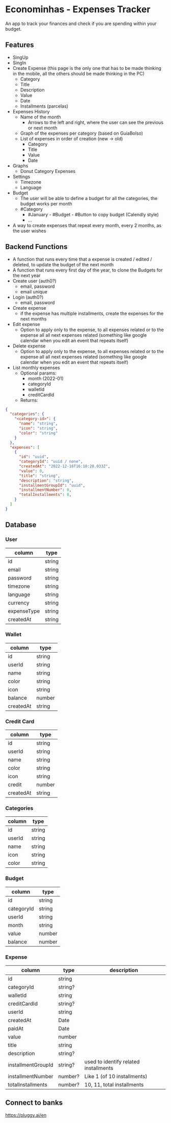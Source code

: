 # Econominhas - Expenses Tracker

An app to track your finances and check if you are spending within your budget.

## Features

- SingUp
- SingIn
- Create Expense (this page is the only one that has to be made thinking in the mobile, all the others should be made thinking in the PC)
  - Category
  - Title
  - Description
  - Value
  - Date
  - Installments (parcelas)
- Expenses History
  - Name of the month
    - Arrows to the left and right, where the user can see the previous or next month
  - Graph of the expenses per category (based on GuiaBolso)
  - List of expenses in order of creation (new -> old)
    - Category
    - Title
    - Value
    - Date
- Graphs
  - Donut Category Expenses
- Settings
  - Timezone
  - Language
- Budget
  - The user will be able to define a budget for all the categories, the budget works per month
  - #Category
    - #January - #Budget - #Button to copy budget (Calendly style)
    - ...
- A way to create expenses that repeat every month, every 2 months, as the user wishes

## Backend Functions

- A function that runs every time that a expense is created / edited / deleted, to update the budget of the next month
- A function that runs every first day of the year, to clone the Budgets for the next year
- Create user (auth0?)
  - email, password
  - email unique
- Login (auth0?)
  - email, password
- Create expense
  - if the expense has multiple installments, create the expenses for the next months
- Edit expense
  - Option to apply only to the expense, to all expenses related or to the expense all all next expenses related (something like google calendar when you edit an event that repeats itself)
- Delete expense
  - Option to apply only to the expense, to all expenses related or to the expense all all next expenses related (something like google calendar when you edit an event that repeats itself)
- List monthly expenses
  - Optional params:
    - month (2022-01)
    - categoryId
    - walletId
    - creditCardId
  - Returns:
```json
{
  "categories": {
    "<category-id>": {
      "name": "string",
      "icon": "string",
      "color": "string"
    }
  },
  "expenses": [
    {
      "id": "uuid",
      "categoryId": "uuid / none",
      "createdAt": "2022-12-16T16:10:28.033Z",
      "value": 0,
      "title": "string",
      "description": "string",
      "installmentGroupId": "uuid",
      "installmentNumber": 0,
      "totalInstallments": 0,
    }
  ]
}
```

## Database

### User

| column      | type   |
| ----------- | ------ |
| id          | string |
| email       | string |
| password    | string |
| timezone    | string |
| language    | string |
| currency    | string |
| expenseType | string |
| createdAt   | string |

### Wallet

| column    | type   |
| --------- | ------ |
| id        | string |
| userId    | string |
| name      | string |
| color     | string |
| icon      | string |
| balance   | number |
| createdAt | string |

### Credit Card

| column    | type   |
| --------- | ------ |
| id        | string |
| userId    | string |
| name      | string |
| color     | string |
| icon      | string |
| credit    | number |
| createdAt | string |

### Categories

| column | type   |
| ------ | ------ |
| id     | string |
| userId | string |
| name   | string |
| icon   | string |
| color  | string |

### Budget

| column     | type   |
| ---------- | ------ |
| id         | string |
| categoryId | string |
| userId     | string |
| month      | string |
| value      | number |
| balance    | number |

### Expense

| column             | type    | description                           |
| ------------------ | ------- | ------------------------------------- |
| id                 | string  |                                       |
| categoryId         | string? |                                       |
| walletId           | string  |                                       |
| creditCardId       | string? |                                       |
| userId             | string  |                                       |
| createdAt          | Date    |                                       |
| paidAt             | Date    |                                       |
| value              | number  |                                       |
| title              | string  |                                       |
| description        | string? |                                       |
| installmentGroupId | string? | used to identify related installments |
| installmentNumber  | number? | Like 1 (of 10 installments)           |
| totalInstallments  | number? | 10, 11, total installments            |

## Connect to banks

https://pluggy.ai/en